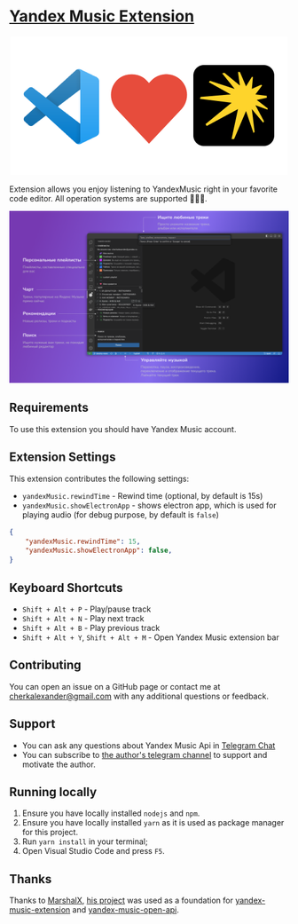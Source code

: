 # [Yandex Music Extension](https://marketplace.visualstudio.com/items?itemName=acherkashin.yandex-music-extension)

<p align="center">
  <img src="images/vs-loves-yandex-music.png">
</p>

Extension allows you enjoy listening to YandexMusic right in your favorite code editor.
All operation systems are supported 🎉🎉🎉.

![Extension Features](images/extension-features.png)

## Requirements

To use this extension you should have Yandex Music account.

## Extension Settings

This extension contributes the following settings:

- `yandexMusic.rewindTime` - Rewind time (optional, by default is 15s)
- `yandexMusic.showElectronApp` - shows electron app, which is used for playing audio (for debug purpose, by default is `false`)

```json
{
    "yandexMusic.rewindTime": 15,
    "yandexMusic.showElectronApp": false,
}
```

## Keyboard Shortcuts

- `Shift + Alt + P` - Play/pause track
- `Shift + Alt + N` - Play next track
- `Shift + Alt + B` - Play previous track
- `Shift + Alt + Y`, `Shift + Alt + M` - Open Yandex Music extension bar

## Contributing

You can open an issue on a GitHub page or contact me at cherkalexander@gmail.com with any additional questions or feedback.

## Support

- You can ask any questions about Yandex Music Api in [Telegram Chat](https://t.me/yandex_music_api)
- You can subscribe to [the author's telegram channel](https://t.me/cherkashindev) to support and motivate the author.

## Running locally

1. Ensure you have locally installed `nodejs` and `npm`.
2. Ensure you have locally installed `yarn` as it is used as package manager for this project.
3. Run `yarn install` in your terminal;
4. Open Visual Studio Code and press `F5`.


## Thanks

Thanks to [MarshalX](https://github.com/MarshalX/), [his project](https://github.com/MarshalX/yandex-music-api) was used as a foundation for [yandex-music-extension](https://github.com/acherkashin/yandex-music-extension) and [yandex-music-open-api](https://github.com/acherkashin/yandex-music-open-api).

